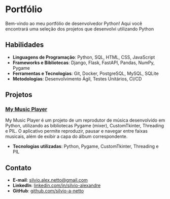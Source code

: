 # Portfólio

Bem-vindo ao meu portfólio de desenvolvedor Python! Aqui você encontrará uma seleção dos projetos que desenvolvi utilizando Python

## Habilidades

- **Linguagens de Programação**: Python, SQL, HTML, CSS, JavaScript
- **Frameworks e Bibliotecas**: Django, Flask, FastAPI, Pandas, NumPy, Pygame
- **Ferramentas e Tecnologias**: Git, Docker, PostgreSQL, MySQL, SQLite
- **Metodologias**: Desenvolvimento Ágil, Testes Unitários, CI/CD

## Projetos

### [My Music Player](https://github.com/silvio-a-netto/portfolio/tree/main/My%20Music%20Player)
My Music Player é um projeto de um reprodutor de música desenvolvido em Python, utilizando as bibliotecas Pygame (mixer), CustomTkinter, Threading e PIL. O aplicativo permite reproduzir, pausar e navegar entre faixas musicais, além de exibir a capa do álbum correspondente.

- **Tecnologias utilizadas**: Python, Pygame, CustomTkinter, Threading e PIL

## Contato

- **E-mail**: silvio.alex.netto@gmail.com
- **LinkedIn**: [linkedin.com/in/silvio-alexandre](https://www.linkedin.com/in/silvio-alexandre-1a8088312/)
- **GitHub**: [github.com/silvio-a-netto](https://github.com/silvio-a-netto)


